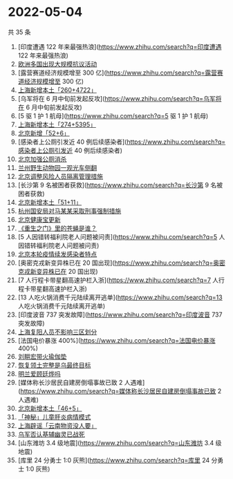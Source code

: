 # 2022-05-04

共 35 条

<!-- BEGIN ZHIHUSEARCH -->
<!-- 最后更新时间 Wed May 04 2022 20:14:51 GMT+0800 (China Standard Time) -->
1. [印度遭遇 122 年来最强热浪](https://www.zhihu.com/search?q=印度遭遇 122 年来最强热浪)
1. [欧洲多国出现大规模抗议活动](https://www.zhihu.com/search?q=欧洲多国出现大规模抗议活动)
1. [露营赛道经济规模增至 300 亿](https://www.zhihu.com/search?q=露营赛道经济规模增至 300 亿)
1. [上海新增本土「260+4722」](https://www.zhihu.com/search?q=上海新增本土「260+4722」)
1. [乌军将在 6 月中旬前发起反攻](https://www.zhihu.com/search?q=乌军将在 6 月中旬前发起反攻)
1. [5 驱 1 护 1 航母](https://www.zhihu.com/search?q=5 驱 1 护 1 航母)
1. [上海新增本土「274+5395」](https://www.zhihu.com/search?q=上海新增本土「274+5395」)
1. [北京新增「52+6」](https://www.zhihu.com/search?q=北京新增「52+6」)
1. [感染者上公厕引发近 40 例后续感染者](https://www.zhihu.com/search?q=感染者上公厕引发近 40 例后续感染者)
1. [北京加强公厕消杀](https://www.zhihu.com/search?q=北京加强公厕消杀)
1. [兰州野生动物园一观光车侧翻](https://www.zhihu.com/search?q=兰州野生动物园一观光车侧翻)
1. [北京调整风险人员隔离管理措施](https://www.zhihu.com/search?q=北京调整风险人员隔离管理措施)
1. [长沙第 9 名被困者获救](https://www.zhihu.com/search?q=长沙第 9 名被困者获救)
1. [北京新增本土「51+11」](https://www.zhihu.com/search?q=北京新增本土「51+11」)
1. [杭州国安局对马某某采取刑事强制措施](https://www.zhihu.com/search?q=杭州国安局对马某某采取刑事强制措施)
1. [北京健康宝更新](https://www.zhihu.com/search?q=北京健康宝更新)
1. [《重生之门》里的苍蝇是谁？](https://www.zhihu.com/search?q=《重生之门》里的苍蝇是谁？)
1. [5 人因错转福利院老人问题被问责](https://www.zhihu.com/search?q=5 人因错转福利院老人问题被问责)
1. [北京本轮疫情续发感染者特点](https://www.zhihu.com/search?q=北京本轮疫情续发感染者特点)
1. [奥密克戎新变异株已在 20 国出现](https://www.zhihu.com/search?q=奥密克戎新变异株已在 20 国出现)
1. [7 人行程卡带星翻高速护栏入浙](https://www.zhihu.com/search?q=7 人行程卡带星翻高速护栏入浙)
1. [13 人吃火锅消费千元陆续离开逃单](https://www.zhihu.com/search?q=13 人吃火锅消费千元陆续离开逃单)
1. [印度波音 737 突发故障](https://www.zhihu.com/search?q=印度波音 737 突发故障)
1. [上海复阳人员不影响三区划分](https://www.zhihu.com/search?q=上海复阳人员不影响三区划分)
1. [法国电价暴涨 400%](https://www.zhihu.com/search?q=法国电价暴涨 400%)
1. [刘畊宏带火瑜伽垫](https://www.zhihu.com/search?q=刘畊宏带火瑜伽垫)
1. [恢复领土完整是乌最终目标](https://www.zhihu.com/search?q=恢复领土完整是乌最终目标)
1. [明兰爱顾廷烨吗](https://www.zhihu.com/search?q=明兰爱顾廷烨吗)
1. [媒体称长沙居民自建房倒塌事故已致 2 人遇难](https://www.zhihu.com/search?q=媒体称长沙居民自建房倒塌事故已致 2 人遇难)
1. [北京新增本土「46+5」](https://www.zhihu.com/search?q=北京新增本土「46+5」)
1. [「神秘」儿童肝炎病情模式](https://www.zhihu.com/search?q=「神秘」儿童肝炎病情模式)
1. [上海辟谣「云南物资没人要」](https://www.zhihu.com/search?q=上海辟谣「云南物资没人要」)
1. [乌军否认基辅幽灵已战死](https://www.zhihu.com/search?q=乌军否认基辅幽灵已战死)
1. [山东潍坊 3.4 级地震](https://www.zhihu.com/search?q=山东潍坊 3.4 级地震)
1. [库里 24 分勇士 1:0 灰熊](https://www.zhihu.com/search?q=库里 24 分勇士 1:0 灰熊)
<!-- END ZHIHUSEARCH -->
